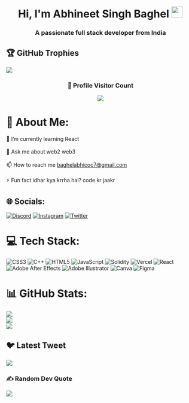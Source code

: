 <h1 align="center">Hi, I'm Abhineet Singh Baghel <img src = "https://raw.githubusercontent.com/MartinHeinz/MartinHeinz/master/wave.gif" width = 30px height = 30px></h1>
<h3 align="center">A passionate full stack developer from India</h3>

## 🏆 GitHub Trophies
![](https://github-profile-trophy.vercel.app/?username=AbhineetBaghel&theme=radical&no-frame=true&no-bg=false&margin-w=4)

<div align=center>
  <h3><b>📍 Profile Visitor Count</b></h3>
</div>
    
<!-- retro visitor counter -->  
<p align="center" >   
  <img src="https://profile-counter.glitch.me/AbhineetBaghel/count.svg" />  
</p>

# 💫 About Me:
🌱 I’m currently learning React<br><br>💬 Ask me about web2 web3<br><br>📫 How to reach me baghelabhicoc7@gmail.com<br><br>⚡ Fun fact idhar kya krrha hai? code kr jaakr


## 🌐 Socials:
[![Discord](https://img.shields.io/badge/Discord-%237289DA.svg?logo=discord&logoColor=white)](https://discord.gg/i'mmortal#3103) [![Instagram](https://img.shields.io/badge/Instagram-%23E4405F.svg?logo=Instagram&logoColor=white)](https://instagram.com/abhineet.baghel) [![Twitter](https://img.shields.io/badge/Twitter-%231DA1F2.svg?logo=Twitter&logoColor=white)](https://twitter.com/abhineet_baghel) 

# 💻 Tech Stack:
![CSS3](https://img.shields.io/badge/css3-%231572B6.svg?style=for-the-badge&logo=css3&logoColor=white) ![C++](https://img.shields.io/badge/c++-%2300599C.svg?style=for-the-badge&logo=c%2B%2B&logoColor=white) ![HTML5](https://img.shields.io/badge/html5-%23E34F26.svg?style=for-the-badge&logo=html5&logoColor=white) ![JavaScript](https://img.shields.io/badge/javascript-%23323330.svg?style=for-the-badge&logo=javascript&logoColor=%23F7DF1E) ![Solidity](https://img.shields.io/badge/Solidity-%23363636.svg?style=for-the-badge&logo=solidity&logoColor=white) ![Vercel](https://img.shields.io/badge/vercel-%23000000.svg?style=for-the-badge&logo=vercel&logoColor=white) ![React](https://img.shields.io/badge/react-%2320232a.svg?style=for-the-badge&logo=react&logoColor=%2361DAFB) ![Adobe After Effects](https://img.shields.io/badge/Adobe%20After%20Effects-9999FF.svg?style=for-the-badge&logo=Adobe%20After%20Effects&logoColor=white) ![Adobe Illustrator](https://img.shields.io/badge/adobeillustrator-%23FF9A00.svg?style=for-the-badge&logo=adobeillustrator&logoColor=white) ![Canva](https://img.shields.io/badge/Canva-%2300C4CC.svg?style=for-the-badge&logo=Canva&logoColor=white) 	![Figma](https://img.shields.io/badge/figma-%23F24E1E.svg?style=for-the-badge&logo=figma&logoColor=white)
# 📊 GitHub Stats:
![](https://github-readme-stats.vercel.app/api?username=AbhineetBaghel&theme=radical&hide_border=true&include_all_commits=true&count_private=true)<br/>
![](https://github-readme-streak-stats.herokuapp.com/?user=AbhineetBaghel&theme=radical&hide_border=true)<br/>
![](https://github-readme-stats.vercel.app/api/top-langs/?username=AbhineetBaghel&theme=radical&hide_border=true&include_all_commits=true&count_private=true&layout=compact)

## 🐦 Latest Tweet
[![](https://gtce.itsvg.in/api?username=abhineet_baghel)](https://github.com/VishwaGauravIn/github-twitter-card-embed)

### ✍️ Random Dev Quote
![](https://quotes-github-readme.vercel.app/api?type=horizontal&theme=radical)

<!-- Proudly created with GPRM ( https://gprm.itsvg.in ) -->
